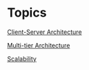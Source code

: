 # Topics

[Client-Server Architecture](Topics%20a13ec63e20b449e68ecb72b6620ac2d2/Client-Server%20Architecture%20899ac84281984d2cbc9463b89bb07759.md)

[Multi-tier Architecture](Topics%20a13ec63e20b449e68ecb72b6620ac2d2/Multi-tier%20Architecture%20cdf95f0cfd354b5d959f2cbb636c4b03.md)

[Scalability](Topics%20a13ec63e20b449e68ecb72b6620ac2d2/Scalability%20cb0a56a6dda4429a8547f6d3319b60d1.md)
